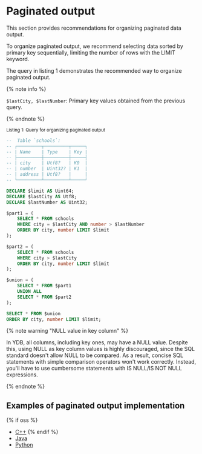 # Paginated output

This section provides recommendations for organizing paginated data output.

To organize paginated output, we recommend selecting data sorted by primary key sequentially, limiting the number of rows with the LIMIT keyword.

The query in listing 1 demonstrates the recommended way to organize paginated output.

{% note info %}

`$lastCity, $lastNumber`: Primary key values obtained from the previous query.

{% endnote %}

<small>Listing 1: Query for organizing paginated output</small>

```sql
--  Table `schools`:
-- ┌─────────┬─────────┬─────┐
-- | Name    | Type    | Key |
-- ├─────────┼─────────┼─────┤
-- | city    | Utf8?   | K0  |
-- | number  | Uint32? | K1  |
-- | address | Utf8?   |     |
-- └─────────┴─────────┴─────┘

DECLARE $limit AS Uint64;
DECLARE $lastCity AS Utf8;
DECLARE $lastNumber AS Uint32;

$part1 = (
    SELECT * FROM schools
    WHERE city = $lastCity AND number > $lastNumber
    ORDER BY city, number LIMIT $limit
);

$part2 = (
    SELECT * FROM schools
    WHERE city > $lastCity
    ORDER BY city, number LIMIT $limit
);

$union = (
    SELECT * FROM $part1
    UNION ALL
    SELECT * FROM $part2
);

SELECT * FROM $union
ORDER BY city, number LIMIT $limit;
```

{% note warning "NULL value in key column" %}

In YDB, all columns, including key ones, may have a NULL value. Despite this, using NULL as key column values is highly discouraged, since the SQL standard doesn't allow NULL to be compared. As a result, concise SQL statements with simple comparison operators won't work correctly. Instead, you'll have to use cumbersome statements with IS NULL/IS NOT NULL expressions.

{% endnote %}

## Examples of paginated output implementation

{% if oss %}
* [C++](https://a.yandex-team.ru/arc/trunk/arcadia/kikimr/public/sdk/cpp/examples/pagination)
{% endif %}
* [Java](https://github.com/yandex-cloud/ydb-java-sdk/tree/master/examples/src/main/java/com/yandex/ydb/examples/pagination)
* [Python](https://github.com/yandex-cloud/ydb-python-sdk/tree/master/examples/pagination)

